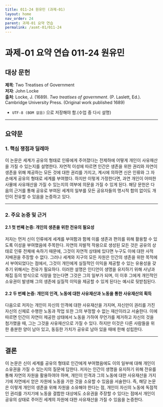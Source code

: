 ```yaml
---  
title: 011-24 원유민 (과제-01)  
layout: home  
nav_order: 24  
parent: 과제-01 요약 연습  
permalink: /asmt-01/011-24  
---
```


# 과제-01 요약 연습 011-24 원유민

## 대상 문헌    
**제목**: Two Treatises of Government  
**저자**: John Locke    
**출처**: Locke, J. (1689). *Two treatises of government*. (P. Laslett, Ed.). Cambridge University Press. (Original work published 1689)   

- `UTF-8 (BOM 없음)` 으로 저장해야 함.(수업 중 다시 설명)

---

## 요약문  

### 1. 핵심 쟁점과 딜레마    
이 논문은 세계가 공유의 형태로 인류에게 주어졌다는 전제하에 어떻게 개인이 사유재산을 가질 수 있는지를 설명한다. 자연적 이성에 따르면 인간은 생존을 위한 권리와 자연이 생존을 위해 제공하는 모든 것에 대한 권리를 가지고, 계시에 의하면 신은 인류와 그 자손에게 공유의 형태로 세계를 부여했다. 하지만 이렇게 가정한다면, 과연 개인이 어떠한 사물에 사유재산을 가질 수 있는지의 여부에 의문을 가질 수 있게 된다. 해당 문헌은 다음의 근거를 통해 공유로 부여된 세계의 일부를 모든 공유자들의 명시적 합의 없이도 개인이 전유할 수 있음을 논증하고 있다.  

---

### 2. 주요 논증 및 근거  

#### 2.1 첫 번째 논증: 개인의 생존을 위한 전유의 필요성    
저자는 먼저 신이 인류에게 세계를 부여함과 함께 이를 생존과 편의를 위해 활용할 수 있도록 이성을 부여했음에 주목한다. 자연의 자발적 작용으로 생성된 모든 것은 공유의 상태로 인류 전체에 속하기 때문에, 그것이 자연적 상태에 있다면 누구도 이에 대한 사적 지배권을 주장할 수 없다. 그러나 세계와 지구의 모든 자원은 인간의 생존을 위한 목적에서 부여되었다는 점에서, 그것이 개인에게 실질적인 이익을 제공할 수 있는 유용성을 갖추기 위해서는 전유가 필요하다. 이러한 설명은 인디언이 생명을 유지하기 위해 사냥과 채집 등의 방식으로 식량을 얻는다면 그것은 그의 일부가 되며, 이 이후 그에게 개인적인 소유권이 발생해 그의 생존에 실질적 이익을 제공할 수 있게 된다는 예시로 뒷받침된다.  

#### 2.2 두 번째 논증: 개인의 인격, 노동에 대한 사유재산과 노동을 통한 사유재산의 획득  
다음으로 저자는 개인이 자신의 인격에 대한 사유재산을 가지며, 자신만이 권리를 가진 자신의 신체로 수행한 노동과 작업 또한 그의 부정할 수 없는 재산이라고 서술한다. 이에 따르면 인간이 자연이 제공한 상태에서 노동을 가하여 무언가를 제거하고 자신의 것을 첨가했을 때, 그는 그것을 사유재산으로 가질 수 있다. 하지만 이것은 다른 사람들을 위한 충분한 양이 남아 있고, 동등한 가치가 공유로 남아 있을 때에 한해 성립한다.  

---

## 결론    
이 논문은 신이 세계를 공유의 형태로 인간에게 부여했음에도 이의 일부에 대해 개인이 소유권을 가질 수 있는지의 질문에 답한다. 저자는 인간이 생명을 유지하기 위해 전유를 통해 자연의 자원을 활용하여야 하며, 개인이 인격과 그의 노동에 대한 사유재산을 가지기에 자연에서 얻은 자원에 노동을 가한 것을 소유할 수 있음을 서술한다. 즉, 해당 논문은 이렇게 개인의 생존을 위해 자원을 소유해야 한다는 점, 개인이 자신의 노동에 독점적인 권리를 가지기에 노동을 결합한 대상에도 소유권을 주장할 수 있다는 점에서 개인이 공유의 상태로 주어진 세계의 자원에 대한 사유재산을 가질 수 있음을 논증한다.

